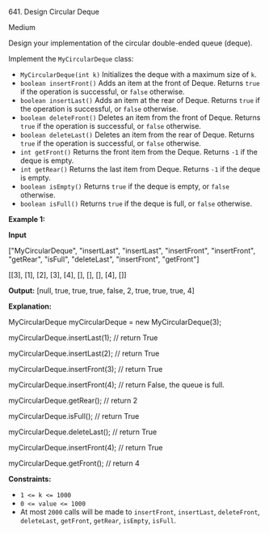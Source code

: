 641\. Design Circular Deque

Medium

Design your implementation of the circular double-ended queue (deque).

Implement the `MyCircularDeque` class:

*   `MyCircularDeque(int k)` Initializes the deque with a maximum size of `k`.
*   `boolean insertFront()` Adds an item at the front of Deque. Returns `true` if the operation is successful, or `false` otherwise.
*   `boolean insertLast()` Adds an item at the rear of Deque. Returns `true` if the operation is successful, or `false` otherwise.
*   `boolean deleteFront()` Deletes an item from the front of Deque. Returns `true` if the operation is successful, or `false` otherwise.
*   `boolean deleteLast()` Deletes an item from the rear of Deque. Returns `true` if the operation is successful, or `false` otherwise.
*   `int getFront()` Returns the front item from the Deque. Returns `-1` if the deque is empty.
*   `int getRear()` Returns the last item from Deque. Returns `-1` if the deque is empty.
*   `boolean isEmpty()` Returns `true` if the deque is empty, or `false` otherwise.
*   `boolean isFull()` Returns `true` if the deque is full, or `false` otherwise.

**Example 1:**

**Input** 

["MyCircularDeque", "insertLast", "insertLast", "insertFront", "insertFront", "getRear", "isFull", "deleteLast", "insertFront", "getFront"] 

[[3], [1], [2], [3], [4], [], [], [], [4], []]

**Output:** [null, true, true, true, false, 2, true, true, true, 4]

**Explanation:** 

MyCircularDeque myCircularDeque = new MyCircularDeque(3); 

myCircularDeque.insertLast(1); // return True 

myCircularDeque.insertLast(2); // return True 

myCircularDeque.insertFront(3); // return True 

myCircularDeque.insertFront(4); // return False, the queue is full. 

myCircularDeque.getRear(); // return 2 

myCircularDeque.isFull(); // return True 

myCircularDeque.deleteLast(); // return True 

myCircularDeque.insertFront(4); // return True 

myCircularDeque.getFront(); // return 4

**Constraints:**

*   `1 <= k <= 1000`
*   `0 <= value <= 1000`
*   At most `2000` calls will be made to `insertFront`, `insertLast`, `deleteFront`, `deleteLast`, `getFront`, `getRear`, `isEmpty`, `isFull`.